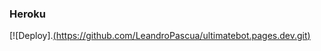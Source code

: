 ### Heroku
[![Deploy].[(https://github.com/LeandroPascua/ultimatebot.pages.dev.git)](https://heroku.com/deploy?template=https://github.com/KeimaSenpai/UwU-Ultimate-Public)

